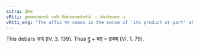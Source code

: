 ```yaml
---
sutra: द्रोश्च
vRtti: द्रुशब्दाद्यत्प्रत्ययो भवति विकारावयवयोरर्थयोः । ओरञोरपवादः ॥
vRtti_eng: "The affix यत् comes in the sense of 'its product or part' after the word '_dru_.'"
---
```

This debars अञ् (IV. 3. 139). Thus द्रु + यत् = द्रव्यम् (VI. 1. 79).
